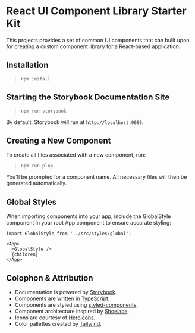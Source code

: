 # React UI Component Library Starter Kit

This projects provides a set of common UI components that can built upon
for creating a custom component library for a React-based application.

## Installation

> `npm install`

## Starting the Storybook Documentation Site

> `npm run storybook`

By default, Storybook will run at `http://localhost:9009`.

## Creating a New Component

To create all files associated with a new component, run:

> `npm run plop`

You'll be prompted for a component name. All necessary files
will then be generated automatically.

## Global Styles

When importing components into your app, include the GlobalStyle component
in your root App component to ensure accurate styling:

```
import GlobalStyle from '../src/styles/global';

<App>
  <GlobalStyle />
  {children}
</App>
```

## Colophon & Attribution

- Documentation is powered by [Storybook](https://storybook.js.org).
- Components are written in [TypeScript](https://www.typescriptlang.org).
- Components are styled using [styled-components](https://www.styled-components.com).
- Component architecture inspired by [Shoelace](https://shoelace.style/).
- Icons are courtesy of [Heroicons](https://heroicons.com/).
- Color pallettes created by [Tailwind](https://tailwindcss.com/docs/customizing-colors).
